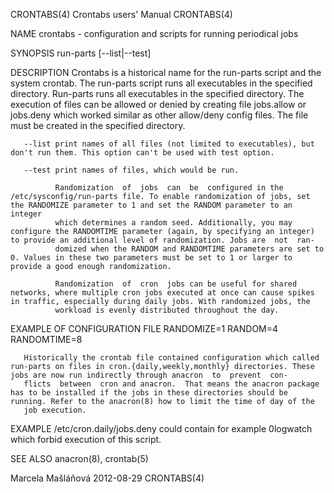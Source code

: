 CRONTABS(4)                                                                                 Crontabs users' Manual                                                                                CRONTABS(4)



NAME
       crontabs - configuration and scripts for running periodical jobs

SYNOPSIS
       run-parts [--list|--test]<directory>

DESCRIPTION
       Crontabs  is a historical name for the run-parts script and the system crontab. The run-parts script runs all executables in the specified directory.  Run-parts runs all executables in the specified
       directory.  The execution of files can be allowed or denied by creating file jobs.allow or jobs.deny which worked similar as other allow/deny config files. The file must be created in the  specified
       directory.

       --list print names of all files (not limited to executables), but don't run them. This option can't be used with test option.

       --test print names of files, which would be run.

              Randomization  of  jobs  can  be  configured in the /etc/sysconfig/run-parts file. To enable randomization of jobs, set the RANDOMIZE parameter to 1 and set the RANDOM parameter to an integer
              which determines a random seed. Additionally, you may configure the RANDOMTIME parameter (again, by specifying an integer) to provide an additional level of randomization. Jobs are  not  ran‐
              domized when the RANDOM and RANDOMTIME parameters are set to 0. Values in these two parameters must be set to 1 or larger to provide a good enough randomization.

              Randomization  of  cron  jobs can be useful for shared networks, where multiple cron jobs executed at once can cause spikes in traffic, especially during daily jobs. With randomized jobs, the
              workload is evenly distributed throughout the day.


EXAMPLE OF CONFIGURATION FILE
       RANDOMIZE=1
       RANDOM=4
       RANDOMTIME=8

       Historically the crontab file contained configuration which called run-parts on files in cron.{daily,weekly,monthly} directories. These jobs are now run indirectly through anacron  to  prevent  con‐
       flicts  between  cron and anacron.  That means the anacron package has to be installed if the jobs in these directories should be running. Refer to the anacron(8) how to limit the time of day of the
       job execution.


EXAMPLE
       /etc/cron.daily/jobs.deny could contain for example 0logwatch which forbid execution of this script.

SEE ALSO
       anacron(8), crontab(5)



Marcela Mašláňová                                                                                 2012-08-29                                                                                      CRONTABS(4)
